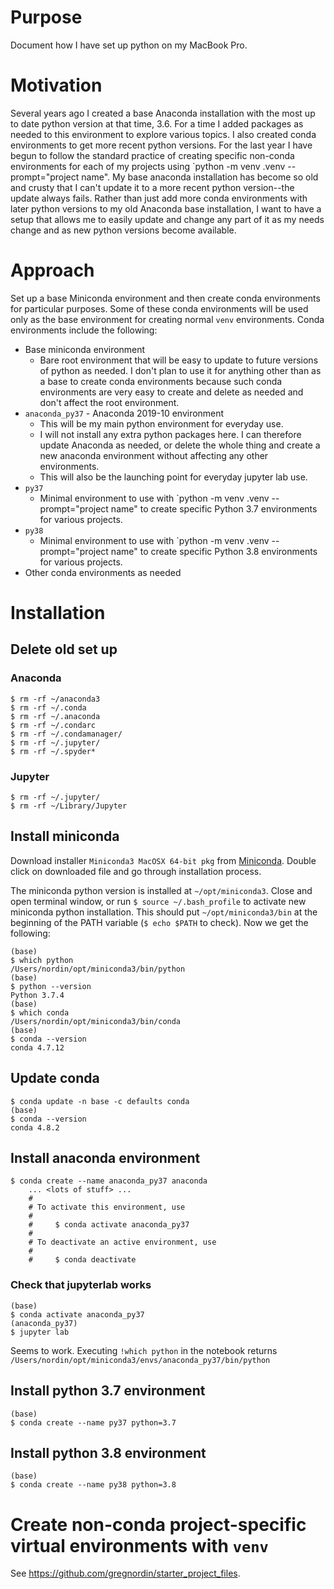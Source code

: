 # Purpose

Document how I have set up python on my MacBook Pro. 


# Motivation

Several years ago I created a base Anaconda installation with the most up to date python version at that time, 3.6. For a time I added packages as needed to this environment to explore various topics. I also created conda environments to get more recent python versions. For the last year I have begun to follow the standard practice of creating specific non-conda environments for each of my projects using `python -m venv .venv --prompt="project name". My base anaconda installation has become so old and crusty that I can't update it to a more recent python version--the update always fails. Rather than just add more conda environments with later python versions to my old Anaconda base installation, I want to have a setup that allows me to easily update and change any part of it as my needs change and as new python versions become available.


# Approach

Set up a base Miniconda environment and then create conda environments for particular purposes. Some of these conda environments will be used only as the base environment for creating normal `venv` environments. Conda environments include the following:

- Base miniconda environment
  - Bare root environment that will be easy to update to future versions of python as needed. I don't plan to use it for anything other than as a base to create conda environments because such conda environments are very easy to create and delete as needed and don't affect the root environment.
- `anaconda_py37` - Anaconda 2019-10 environment
  - This will be my main python environment for everyday use. 
  - I will not install any extra python packages here. I can therefore update Anaconda as needed, or delete the whole thing and create a new anaconda environment without affecting any other environments.
  - This will also be the launching point for everyday jupyter lab use.
- `py37`
  - Minimal environment to use with `python -m venv .venv --prompt="project name" to create specific Python 3.7 environments for various projects.
- `py38`
  - Minimal environment to use with `python -m venv .venv --prompt="project name" to create specific Python 3.8 environments for various projects.
- Other conda environments as needed


# Installation

## Delete old set up

### Anaconda

    $ rm -rf ~/anaconda3
    $ rm -rf ~/.conda
    $ rm -rf ~/.anaconda
    $ rm -rf ~/.condarc 
    $ rm -rf ~/.condamanager/
    $ rm -rf ~/.jupyter/
    $ rm -rf ~/.spyder*

### Jupyter

    $ rm -rf ~/.jupyter/
    $ rm -rf ~/Library/Jupyter

## Install miniconda

Download installer `Miniconda3 MacOSX 64-bit pkg` from [Miniconda](https://docs.conda.io/en/latest/miniconda.html). Double click on downloaded file and go through installation process.

The miniconda python version is installed at `~/opt/miniconda3`. Close and open terminal window, or run `$ source ~/.bash_profile` to activate new miniconda python installation. This should put `~/opt/miniconda3/bin` at the beginning of the PATH variable (`$ echo $PATH` to check). Now we get the following:

    (base)
    $ which python
    /Users/nordin/opt/miniconda3/bin/python
    (base)
    $ python --version
    Python 3.7.4
    (base)
    $ which conda
    /Users/nordin/opt/miniconda3/bin/conda
    (base)
    $ conda --version
    conda 4.7.12

## Update conda

    $ conda update -n base -c defaults conda
    (base)
    $ conda --version
    conda 4.8.2

## Install anaconda environment

    $ conda create --name anaconda_py37 anaconda
        ... <lots of stuff> ...
        #
        # To activate this environment, use
        #
        #     $ conda activate anaconda_py37
        #
        # To deactivate an active environment, use
        #
        #     $ conda deactivate

### Check that jupyterlab works

    (base)
    $ conda activate anaconda_py37
    (anaconda_py37)
    $ jupyter lab

Seems to work. Executing `!which python` in the notebook returns `/Users/nordin/opt/miniconda3/envs/anaconda_py37/bin/python`

## Install python 3.7 environment

    (base)
    $ conda create --name py37 python=3.7

## Install python 3.8 environment

    (base)
    $ conda create --name py38 python=3.8


# Create non-conda project-specific virtual environments with `venv`

See https://github.com/gregnordin/starter_project_files.
